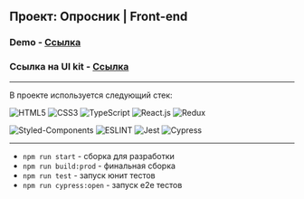 ## Проект: Опросник | Front-end

### Demo - [Ссылка](https://orlov-oleg-developer.github.io/quiz/)
### Ссылка на UI kit - [Ссылка](https://www.figma.com/file/0y4Mz0L6dSt86FbyrdoYl3/MODE-%E2%80%94-UI-Kit-(Black%2C-v.1.0.1)-(Community)?node-id=62%3A121&mode=dev)

---
В проекте используется следующий стек:

![HTML5](https://img.shields.io/badge/HTML5-E34F26?style=for-the-badge&logo=html5&logoColor=white) 
![CSS3](https://img.shields.io/badge/CSS3-1572B6?style=for-the-badge&logo=css3&logoColor=white)
![TypeScript](https://img.shields.io/badge/TypeScript-323330?style=for-the-badge&logo=typescript&logoColor=F7DF1E)
![React.js](https://img.shields.io/badge/React-20232A?style=for-the-badge&logo=react&logoColor=61DAFB)
![Redux](https://img.shields.io/badge/Redux-593D88?style=for-the-badge&logo=redux&logoColor=white)

![Styled-Components](https://img.shields.io/badge/styled--components-DB7093?style=for-the-badge&logo=styled-components&logoColor=white)
![ESLINT](https://img.shields.io/badge/eslint-3A33D1?style=for-the-badge&logo=eslint&logoColor=white)
![Jest](https://img.shields.io/badge/-jest-%23C21325?style=for-the-badge&logo=jest&logoColor=white)
![ Cypress ](https://img.shields.io/badge/Cypress-black?style=for-the-badge&logo=cypress)

---

* `npm run start` - сборка для разработки
* `npm run build:prod` - финальная сборка
* `npm run test` - запуск юнит тестов
* `npm run cypress:open` - запуск e2e тестов

